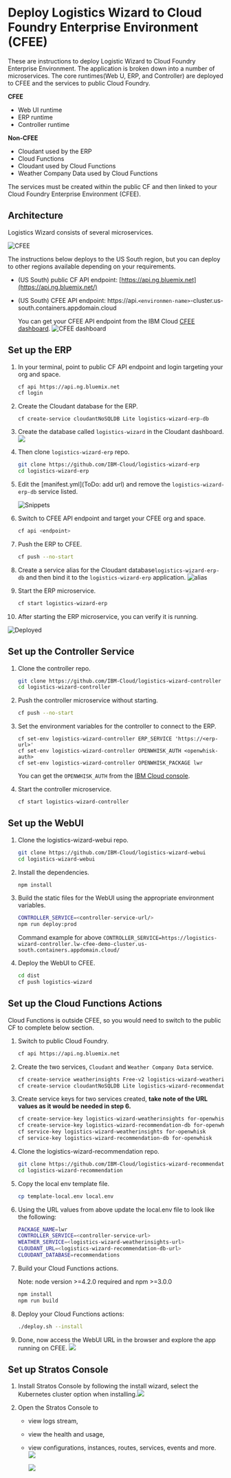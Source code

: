 # Deploy Logistics Wizard to Cloud Foundry Enterprise Environment (CFEE)

These are instructions to deploy Logistic Wizard to Cloud Foundry Enterprise Environment. The application is broken down into a number of microservices. The core runtimes(Web U, ERP, and Controller) are deployed to CFEE and the services to public Cloud Foundry. 

**CFEE**

- Web UI runtime 
- ERP runtime 
- Controller runtime 

**Non-CFEE**

- Cloudant used by the ERP
- Cloud Functions 
- Cloudant used by Cloud Functions 
- Weather Company Data used by Cloud Functions 

The services must be created within the public CF and then linked to your Cloud Foundry Enterprise Environment (CFEE).

## Architecture

Logistics Wizard consists of several microservices.

![CFEE](docs/cfee.png)

The instructions below deploys to the US South region, but you can deploy to other regions available depending on your requirements. 

- (US South) public CF API endpoint: [https://api.ng.bluemix.net](https://api.ng.bluemix.net/) 

- (US South) CFEE API endpoint:   https://api.`<environmen-name>`-cluster.us-south.containers.appdomain.cloud

  You can get your CFEE API endpoint from the IBM Cloud [CFEE dashboard](https://console.bluemix.net/dashboard/cloudfoundry?filter=cf_environments). ![CFEE dashboard](docs/cfee_dashboard.png)

## Set up the ERP

1. In your terminal, point to public CF API endpoint and login targeting your org and space.

   ```bash
   cf api https://api.ng.bluemix.net 
   cf login
   ```

2. Create the Cloudant database for the ERP.

   ```
   cf create-service cloudantNoSQLDB Lite logistics-wizard-erp-db
   ```

3. Create the database called `logistics-wizard` in the Cloudant dashboard. ![](docs/database.png)

4. Then clone `logistics-wizard-erp` repo.

   ```bash
   git clone https://github.com/IBM-Cloud/logistics-wizard-erp
   cd logistics-wizard-erp
   ```

5. Edit the [manifest.yml](ToDo: add url) and remove the `logistics-wizard-erp-db` service listed.

   ![Snippets](docs/snippets.png)

6. Switch to CFEE API endpoint and target your CFEE org and space.

   ```bash
   cf api <endpoint>
   ```

7. Push the ERP to CFEE.

   ```bash
   cf push --no-start
   ```

8. Create a service alias for the Cloudant database`logistics-wizard-erp-db` and then bind it to the `logistics-wizard-erp` application. ![alias](docs/alias.png)

9. Start the ERP microservice.

   ```bash
   cf start logistics-wizard-erp
   ```

10. After starting the ERP microservice, you can verify it is running.

   ![Deployed](docs/deployed.png)

## Set up the Controller Service

1. Clone the controller repo.

   ```bash
   git clone https://github.com/IBM-Cloud/logistics-wizard-controller
   cd logistics-wizard-controller
   ```

2. Push the controller microservice without starting.

   ```bash
   cf push --no-start
   ```

3. Set the environment variables for the controller to connect to the ERP.

   ```
   cf set-env logistics-wizard-controller ERP_SERVICE 'https://<erp-url>'
   cf set-env logistics-wizard-controller OPENWHISK_AUTH <openwhisk-auth>
   cf set-env logistics-wizard-controller OPENWHISK_PACKAGE lwr
   ```

   You can get the `OPENWHISK_AUTH` from the [IBM Cloud console](https://console.bluemix.net/openwhisk/learn/api-key). 

4. Start the controller microservice.

   ```bash
   cf start logistics-wizard-controller
   ```

## Set up the WebUI

1. Clone the logistics-wizard-webui repo.

   ```bash
   git clone https://github.com/IBM-Cloud/logistics-wizard-webui
   cd logistics-wizard-webui
   ```

2. Install the dependencies.

   ```bash
   npm install
   ```

3. Build the static files for the WebUI using the appropriate environment variables.

   ```bash
   CONTROLLER_SERVICE=<controller-service-url/> 
   npm run deploy:prod
   ```

    Command example for above `CONTROLLER_SERVICE=https://logistics-wizard-controller.lw-cfee-demo-cluster.us-south.containers.appdomain.cloud/`

4. Deploy the WebUI to CFEE.

   ```bash
   cd dist
   cf push logistics-wizard
   ```

## Set up the Cloud Functions Actions

Cloud Functions is outside CFEE, so you would need to switch to the public CF to complete below section.

1. Switch to public Cloud Foundry.

   ```bash
   cf api https://api.ng.bluemix.net 
   ```

2. Create the two services, `Cloudant` and  `Weather Company Data` service.

   ```bash
   cf create-service weatherinsights Free-v2 logistics-wizard-weatherinsights
   cf create-service cloudantNoSQLDB Lite logistics-wizard-recommendation-db
   ```

3. Create service keys for two services created, **take note of the URL values as it would be needed in step 6.**

   ```bash
   cf create-service-key logistics-wizard-weatherinsights for-openwhisk
   cf create-service-key logistics-wizard-recommendation-db for-openwhisk
   cf service-key logistics-wizard-weatherinsights for-openwhisk
   cf service-key logistics-wizard-recommendation-db for-openwhisk
   ```

4. Clone the logistics-wizard-recommendation repo.

   ```bash
   git clone https://github.com/IBM-Cloud/logistics-wizard-recommendation
   cd logistics-wizard-recommendation
   ```

5. Copy the local env template file. 

   ```bash
   cp template-local.env local.env
   ```

6. Using the URL values from above update the local.env file to look like the following:

   ```bash
   PACKAGE_NAME=lwr
   CONTROLLER_SERVICE=<controller-service-url>
   WEATHER_SERVICE=<logistics-wizard-weatherinsights-url>
   CLOUDANT_URL=<logistics-wizard-recommendation-db-url>
   CLOUDANT_DATABASE=recommendations
   ```

7. Build your Cloud Functions actions. 

   Note: node version >=4.2.0 required and npm >=3.0.0 

   ```bash
   npm install
   npm run build
   ```

8. Deploy your Cloud Functions actions:

   ```bash
   ./deploy.sh --install
   ```

9. Done, now access the WebUI URL in the browser and explore the app running on CFEE. ![](docs/LW-pushed.png)



## Set up Stratos Console

1. Install Stratos Console by following the install wizard, select the Kubernetes cluster option when installing.![](docs/CFEE_dashboard_view.png)

2. Open the Stratos Console to 

   - view logs stream,  

   - view the health and usage, 

   - view configurations, instances, routes, services, events and more. ![](docs/stratos.png) 

     ![](docs/stratos2.png)